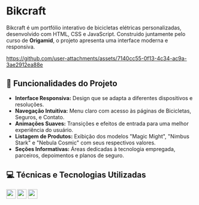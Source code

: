 # Bikcraft

Bikcraft é um portfólio interativo de bicicletas elétricas personalizadas, desenvolvido com HTML, CSS e JavaScript. Construido juntamente pelo curso de **Origamid**, o projeto apresenta uma interface moderna e responsiva.

https://github.com/user-attachments/assets/7140cc55-0f13-4c34-ac9a-3ae2912ea88e

## 🔨 Funcionalidades do Projeto

- **Interface Responsiva:** Design que se adapta a diferentes dispositivos e resoluções.
- **Navegação Intuitiva:** Menu claro com acesso às páginas de Bicicletas, Seguros, e Contato.
- **Animações Suaves:** Transições e efeitos de entrada para uma melhor experiência do usuário.
- **Listagem de Produtos:** Exibição dos modelos "Magic Might", "Nimbus Stark" e "Nebula Cosmic" com seus respectivos valores.
- **Seções Informativas:** Áreas dedicadas à tecnologia empregada, parceiros, depoimentos e planos de seguro.



## 💻 Técnicas e Tecnologias Utilizadas
<div>
  <img src="https://cdn.jsdelivr.net/gh/devicons/devicon@latest/icons/javascript/javascript-original.svg" height="25"/>
  <img src="https://cdn.jsdelivr.net/gh/devicons/devicon@latest/icons/css3/css3-plain.svg" height="25"/> 
  <img src="https://cdn.jsdelivr.net/gh/devicons/devicon@latest/icons/html5/html5-original.svg" height="25"/>
</div>
